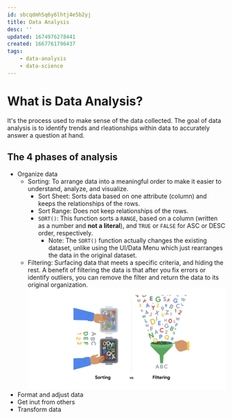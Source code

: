 ```yaml
---
id: sbcqdmh5q6y6lhtj4e5b2yj
title: Data Analysis
desc: ''
updated: 1674976278441
created: 1667761796437
tags:
    - data-analysis
    - data-science
---
```


# What is Data Analysis?

It's the process used to make sense of the data collected. The goal of data analysis is to identify trends and rleationships within data to accurately answer a question at hand.

## The 4 phases of analysis
- Organize data
    - Sorting: To arrange data into a meaningful order to make it easier to understand, analyze, and visualize.
        - Sort Sheet: Sorts data based on one attribute (column) and keeps the relationships of the rows.
        - Sort Range: Does not keep relationships of the rows.
        - `SORT()`: This function sorts a `RANGE`, based on a column (written as a number and **not a literal**), and `TRUE` or `FALSE` for ASC or DESC order, respectively.
            - Note: The `SORT()` function actually changes the existing dataset, unlike using the UI/Data Menu which just rearranges the data in the original dataset.
    - Filtering: Surfacing  data that meets a specific criteria, and hiding the rest. A benefit of filtering the data is that after you fix errors or identify outliers, you can remove the filter and return the data to its original organization.
    ![](/assets/images/2022-11-06-11-21-48.png)
- Format and adjust data
- Get inut from others
- Transform data